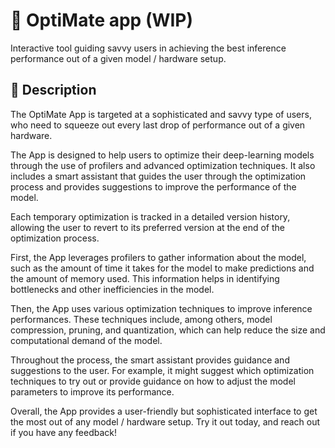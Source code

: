 # 🧉 OptiMate app (WIP)
Interactive tool guiding savvy users in achieving the best inference performance out of a given model / hardware setup.

## 📖 Description
The OptiMate App is targeted at a sophisticated and savvy type of users, who need to squeeze out every last drop of performance out of a given hardware. 

The App is designed to help users to optimize their deep-learning models through the use of profilers and advanced optimization techniques. It also includes a smart assistant that guides the user through the optimization process and provides suggestions to improve the performance of the model. 

Each temporary optimization is tracked in a detailed version history, allowing the user to revert to its preferred version at the end of the optimization process.

First, the App leverages profilers to gather information about the model, such as the amount of time it takes for the model to make predictions and the amount of memory used. This information helps in identifying bottlenecks and other inefficiencies in the model.

Then, the App uses various optimization techniques to improve inference performances. These  techniques include, among others, model compression, pruning, and quantization, which can help reduce the size and computational demand of the model.

Throughout the process, the smart assistant provides guidance and suggestions to the user. For example, it might suggest which optimization techniques to try out or provide guidance on how to adjust the model parameters to improve its performance.

Overall, the App provides a user-friendly but sophisticated interface to get the most out of any model / hardware setup. Try it out today, and reach out if you have any feedback!